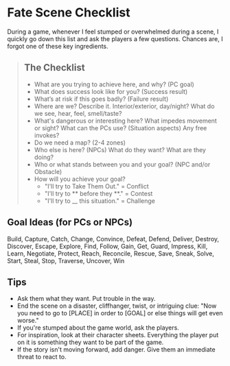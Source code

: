 # Fate Scene Checklist

During a game, whenever I feel stumped or overwhelmed during a scene, I quickly go down this list and ask the players a few questions. Chances are, I forgot one of these key ingredients.

> ## The Checklist
>
> - What are you trying to achieve here, and why? (PC goal)
> - What does success look like for you? (Success result)
> - What’s at risk if this goes badly? (Failure result)
> - Where are we? Describe it. Interior/exterior, day/night? What do we see, hear, feel, smell/taste?
> - What's dangerous or interesting here? What impedes movement or sight? What can the PCs use? (Situation aspects) Any free invokes?
> - Do we need a map? (2-4 zones)
> - Who else is here? (NPCs) What do they want? What are they doing?
> - Who or what stands between you and your goal? (NPC and/or Obstacle)
> - How will you achieve your goal?
>   - "I'll try to Take Them Out." = Conflict
>   - "I'll try to ** before they **." = Contest
>   - "I'll try to \_\_ this situation." = Challenge

## Goal Ideas (for PCs or NPCs)

Build, Capture, Catch, Change, Convince, Defeat, Defend, Deliver, Destroy, Discover, Escape, Explore, Find, Follow, Gain, Get, Guard, Impress, Kill, Learn, Negotiate, Protect, Reach, Reconcile, Rescue, Save, Sneak, Solve, Start, Steal, Stop, Traverse, Uncover, Win

## Tips

- Ask them what they want. Put trouble in the way.
- End the scene on a disaster, cliffhanger, twist, or intriguing clue: "Now you need to go to [PLACE] in order to [GOAL] or else things will get even worse."
- If you're stumped about the game world, ask the players.
- For inspiration, look at their character sheets. Everything the player put on it is something they want to be part of the game.
- If the story isn't moving forward, add danger. Give them an immediate threat to react to.
